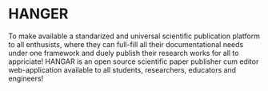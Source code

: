 # HANGER

To make available a standarized and universal scientific publication platform to all enthusists, where they can 
full-fill all their documentational needs under one framework and duely publish their research works for all to appriciate!
HANGAR is an open source scientific paper publisher cum editor web-application available to all students, researchers, 
educators and engineers! 
